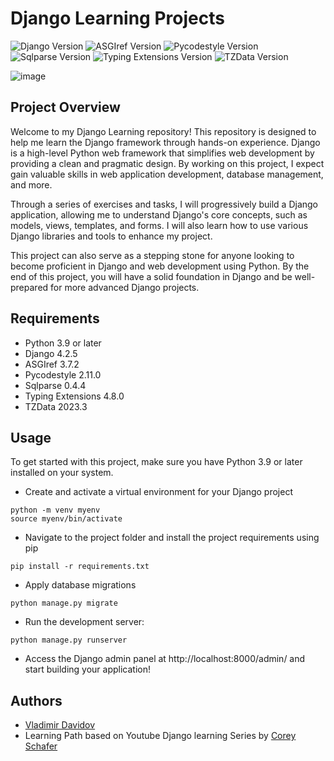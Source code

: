 # Django Learning Projects

![Django Version](https://img.shields.io/badge/Django-4.2.5-green.svg)
![ASGIref Version](https://img.shields.io/badge/ASGIref-3.7.2-blue.svg)
![Pycodestyle Version](https://img.shields.io/badge/Pycodestyle-2.11.0-yellow.svg)
![Sqlparse Version](https://img.shields.io/badge/Sqlparse-0.4.4-orange.svg)
![Typing Extensions Version](https://img.shields.io/badge/Typing_Extensions-4.8.0-red.svg)
![TZData Version](https://img.shields.io/badge/TZData-2023.3-brightgreen.svg)

![image](https://github.com/v-dav/learn_django/assets/115344057/4e1807bc-edbb-4d60-a604-39bd123c10c9)


## Project Overview

Welcome to my Django Learning repository! This repository is designed to help me learn the Django framework through hands-on experience. Django is a high-level Python web framework that simplifies web development by providing a clean and pragmatic design. By working on this project, I expect gain valuable skills in web application development, database management, and more.

Through a series of exercises and tasks, I will progressively build a Django application, allowing me to understand Django's core concepts, such as models, views, templates, and forms. I will also learn how to use various Django libraries and tools to enhance my project.

This project can also serve as a stepping stone for anyone looking to become proficient in Django and web development using Python. By the end of this project, you will have a solid foundation in Django and be well-prepared for more advanced Django projects.

## Requirements

- Python 3.9 or later
- Django 4.2.5
- ASGIref 3.7.2
- Pycodestyle 2.11.0
- Sqlparse 0.4.4
- Typing Extensions 4.8.0
- TZData 2023.3

## Usage

To get started with this project, make sure you have Python 3.9 or later installed on your system.
- Create and activate a virtual environment for your Django project
```
python -m venv myenv
source myenv/bin/activate
```
- Navigate to the project folder and install the project requirements using pip
```
pip install -r requirements.txt
```
- Apply database migrations
```
python manage.py migrate
```
- Run the development server:
```
python manage.py runserver
```
- Access the Django admin panel at http://localhost:8000/admin/ and start building your application!

## Authors

- [Vladimir Davidov](https://github.com/v-dav)
- Learning Path based on Youtube Django learning Series by [Corey Schafer](https://youtube.com/playlist?list=PL-osiE80TeTtoQCKZ03TU5fNfx2UY6U4p&si=1m9aIv0nPu2B8jgE) 
